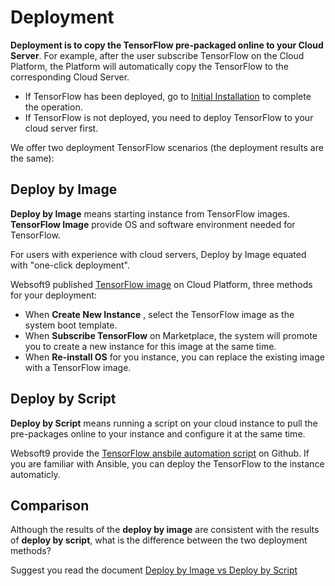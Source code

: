 # Deployment

**Deployment is to copy the TensorFlow pre-packaged online to your Cloud Server**. For example, after the user subscribe TensorFlow on the Cloud Platform, the Platform will automatically copy the TensorFlow to the corresponding Cloud Server.

- If TensorFlow has been deployed, go to [Initial Installation](/zh/stack-installation.md) to complete the operation.
- If TensorFlow is not deployed, you need to deploy TensorFlow to your cloud server first.

We offer two deployment TensorFlow scenarios (the deployment results are the same):

## Deploy by Image

**Deploy by Image** means starting instance from TensorFlow images. **TensorFlow Image** provide OS and software environment needed for TensorFlow.

For users with experience with cloud servers, Deploy by Image equated with "one-click deployment".

Websoft9 published [TensorFlow image](https://apps.websoft9.com/tensorflow) on Cloud Platform, three methods for your deployment:

* When **Create New Instance** , select the TensorFlow image as the system boot template.
* When **Subscribe TensorFlow** on Marketplace, the system will promote you to create a new instance for this image at the same time.
* When **Re-install OS** for you instance, you can replace the existing image with a TensorFlow image.

## Deploy by Script

**Deploy by Script** means running a script on your cloud instance to pull the pre-packages online to your instance and configure it at the same time.

Websoft9 provide the [TensorFlow ansbile automation script](https://github.com/Websoft9/ansible-tensorflow) on Github. If you are familiar with Ansible, you can deploy the TensorFlow to the instance automaticly.

## Comparison

Although the results of the **deploy by image** are consistent with the results of **deploy by script**, what is the difference between the two deployment methods?

Suggest you read the document [Deploy by Image vs Deploy by Script](https://support.websoft9.com/docs/faq/bz-product.html#deployment-comparison)